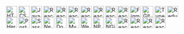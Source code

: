 <!-- ------------------HTML--------------- -->
<img align="center" src="https://www.svgrepo.com/show/373669/html.svg" alt="HTML" height="30" width="30" />

<!-- ------------------CSS--------------- -->
<img align="center" src="https://www.svgrepo.com/show/373535/css.svg" alt="CSS" height="30" width="30" />

<!-- ------------------JavaScript--------------- -->
<img align="center" src="https://www.svgrepo.com/show/355081/js.svg" alt="JavaScript" height="30" width="30" />

<!-- ------------------React--------------- -->
<img align="center" src="https://www.svgrepo.com/show/354259/react.svg" alt="React" height="30" width="30" />

<!-- ------------------Node--------------- -->
<img align="center" src="https://www.svgrepo.com/show/355140/node.svg" alt="React" height="30" width="30" />
<!-- ------------------Express--------------- -->

<img align="center" src="https://uxwing.com/wp-content/themes/uxwing/download/brands-and-social-media/express-js-icon.svg" alt="React" height="30" width="30" />

<!-- ------------------MONGODB--------------- -->
<img align="center" src="https://www.svgrepo.com/show/373845/mongo.svg" alt="React" height="30" width="30" />

<!-- ------------------Bootstrap--------------- -->
<img align="center" src="https://uxwing.com/wp-content/themes/uxwing/download/brands-and-social-media/bootstrap-5-logo-icon.svg" alt="React" height="30" width="30" />

<!-- ------------------Tailwind--------------- -->
<img align="center" src="https://www.svgrepo.com/show/354431/tailwindcss-icon.svg" alt="React" height="30" width="30" />

<!-- ------------------FireBase--------------- -->
<img align="center" src="https://www.svgrepo.com/show/353735/firebase.svg" alt="React" height="30" width="30" />

<!-- ------------------Figma--------------- -->
<img align="center" src="https://www.svgrepo.com/show/353733/figma.svg" alt="Figma" height="30" width="30" />

<!-- ------------------Git--------------- -->
<img align="center" src="https://www.svgrepo.com/show/353782/git-icon.svg" alt="Git" height="30" width="30" />

<!-- ------------------TypeScript--------------- -->
<img align="center" src="https://www.svgrepo.com/show/303600/typescript-logo.svg" alt="TypeScript" height="30" width="30" />

<!-- ----------------Redux----------------- -->
<img align="center" src="https://www.svgrepo.com/show/354274/redux.svg" alt="Redux" height="30" width="30" />

<!-- ------------------Heroku--------------- -->
<img align="center" src="https://www.svgrepo.com/show/349404/heroku.svg" alt="Heroku" height="30" width="30" />

<!-- ------------------Postman--------------- -->
<img align="center" src="https://www.svgrepo.com/show/354202/postman-icon.svg" alt="Postman" height="30" width="30" />

<!-- ------------------Sass--------------- -->
<img align="center" src="https://www.svgrepo.com/show/354310/sass.svg" alt="Sass" height="30" width="30" />

<!-- ------------------Next Js--------------- -->
<img align="center" src="https://www.svgrepo.com/show/342062/next-js.svg" alt="Next" height="30" width="30" />

<!-- ----------------Docker----------------- -->
<img align="center" src="https://www.svgrepo.com/show/349342/docker.svg" alt="Docker" height="30" width="30" />

<!-- ------------------MySQL--------------- -->
<img align="center" src="https://uxwing.com/wp-content/themes/uxwing/download/brands-and-social-media/mysql-icon.svg" alt="MySQL" height="30" width="30" />

<!-- ------------------Webpack--------------- -->
<img align="center" src="https://www.svgrepo.com/show/354552/webpack.svg" alt="Webpack" height="30" width="30" />

<!-- ------------------NPM--------------- -->
<img align="center" src="https://www.svgrepo.com/show/373933/npm.svg" alt="NPM" height="30" width="30" />

<!-- ------------------NGiNX--------------- -->
<img align="center" src="https://www.svgrepo.com/show/303554/nginx-logo.svg" alt="NGiNX" height="30" width="30" />

<!-- ------------------HTML--------------- -->
<img align="center" src="https://www.svgrepo.com/show/354259/react.svg" alt="React" height="30" width="30" />
<!-- ------------------HTML--------------- -->
<img align="center" src="https://www.svgrepo.com/show/354259/react.svg" alt="React" height="30" width="30" />
<!-- ------------------HTML--------------- -->
<img align="center" src="https://www.svgrepo.com/show/354259/react.svg" alt="React" height="30" width="30" />
<!-- ------------------HTML--------------- -->
<img align="center" src="https://www.svgrepo.com/show/354259/react.svg" alt="React" height="30" width="30" />
